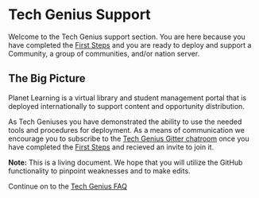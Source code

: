 # Tech Genius Support

Welcome to the Tech Genius support section. You are here because you have completed the [First Steps](#!./pages/vi/vi-first-steps.md) and you are ready to deploy and support a Community, a group of communities, and/or nation server.

## The Big Picture

Planet Learning is a virtual library and student management portal that is deployed internationally to support content and opportunity distribution.

As Tech Geniuses you have demonstrated the ability to use the needed tools and procedures for deployment. As a means of communication we encourage you to subscribe to the [Tech Genius Gitter chatroom](https://gitter.im/open-learning-exchange/techgenius) once you have completed the [First Steps](#!./pages/vi/vi-first-steps.md) and recieved an invite to join it.

**Note:** This is a living document. We hope that you will utilize the GitHub functionality to pinpoint weaknesses and to make edits.

Continue on to the [Tech Genius FAQ](tg-faq.md)
